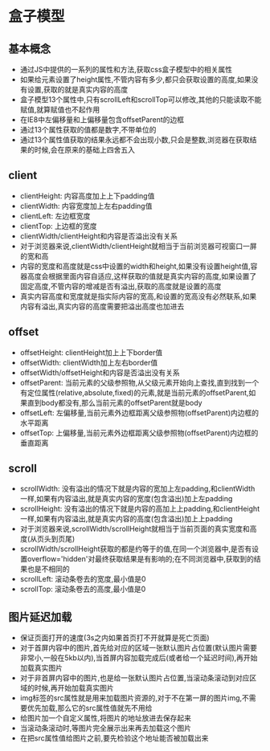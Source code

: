 # 盒子模型

## 基本概念

* 通过JS中提供的一系列的属性和方法,获取css盒子模型中的相关属性
* 如果给元素设置了height属性,不管内容有多少,都只会获取设置的高度,如果没有设置,获取的就是真实内容的高度
* 盒子模型13个属性中,只有scrollLeft和scrollTop可以修改,其他的只能读取不能赋值,就算赋值也不起作用
* 在IE8中左偏移量和上偏移量包含offsetParent的边框
* 通过13个属性获取的值都是数字,不带单位的
* 通过13个属性值获取的结果永远都不会出现小数,只会是整数,浏览器在获取结果的时候,会在原来的基础上四舍五入

## client

* clientHeight: 内容高度加上上下padding值
* clientWidth: 内容宽度加上左右padding值
* clientLeft: 左边框宽度
* clientTop: 上边框的宽度
* clientWidth/clientHeight和内容是否溢出没有关系
* 对于浏览器来说,clientWidth/clientHeight就相当于当前浏览器可视窗口一屏的宽和高
* 内容的宽度和高度就是css中设置的width和height,如果没有设置height值,容器高度会根据里面内容自适应,这样获取的值就是真实内容的高度,如果设置了固定高度,不管内容的增减是否有溢出,获取的高度就是设置的高度
* 真实内容高度和宽度就是指实际内容的宽高,和设置的宽高没有必然联系,如果内容有溢出,真实内容的高度需要把溢出高度也加进去

## offset

* offsetHeight: clientHeight加上上下border值
* offsetWidth: clientWidth加上左右border值
* offsetWidth/offsetHeight和内容是否溢出没有关系
* offsetParent: 当前元素的父级参照物,从父级元素开始向上查找,直到找到一个有定位属性(relative,absolute,fixed)的元素,就是当前元素的offsetParent,如果直到body都没有,那么当前元素的offsetParent就是body 
* offsetLeft: 左偏移量,当前元素外边框距离父级参照物(offsetParent)内边框的水平距离
* offsetTop: 上偏移量,当前元素外边框距离父级参照物(offsetParent)内边框的垂直距离

## scroll

* scrollWidth: 没有溢出的情况下就是内容的宽加上左padding,和clientWidth一样,如果有内容溢出,就是真实内容的宽度(包含溢出)加上左padding
* scrollHeight: 没有溢出的情况下就是内容的高加上上padding,和clientHeight一样,如果有内容溢出,就是真实内容的高度(包含溢出)加上上padding
* 对于浏览器来说,scrollWidth/scrollHeight就相当于当前页面的真实宽度和高度(从页头到页尾)
* scrollWidth/scrollHeight获取的都是约等于的值,在同一个浏览器中,是否有设置overflow='hidden'对最终获取结果是有影响的;在不同浏览器中,获取到的结果也是不相同的
* scrollLeft: 滚动条卷去的宽度,最小值是0
* scrollTop: 滚动条卷去的高度,最小值是0

## 图片延迟加载

* 保证页面打开的速度(3s之内如果首页打不开就算是死亡页面)
* 对于首屏内容中的图片,首先给对应的区域一张默认图片占位置(默认图片需要非常小,一般在5kb以内),当首屏内容加载完成后(或者给一个延迟时间),再开始加载真实图片
* 对于非首屏内容中的图片,也是给一张默认图片占位置,当滚动条滚动到对应区域的时候,再开始加载真实图片
* img标签的src属性就是用来加载图片资源的,对于不在第一屏的图片img,不需要优先加载,那么它的src属性值就先不用给
* 给图片加一个自定义属性,将图片的地址放进去保存起来
* 当滚动条滚动时,等图片完全展示出来再去加载这个图片
* 在把src属性值给图片之前,要先检验这个地址能否被加载出来